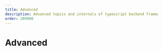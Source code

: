 ```yaml
---
title: Advanced
description: Advanced topics and internals of typescript backend framework PURISTA
order: 209900
---
```


# Advanced

